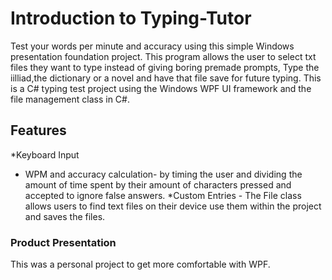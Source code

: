 
# Introduction to Typing-Tutor
  Test your words per minute and accuracy using this simple Windows presentation foundation project. This program allows the user to select txt files they want to type instead of giving boring premade prompts, Type the iilliad,the dictionary or a novel and have that file save for future typing. This is a C# typing test project using the Windows WPF UI framework and the file management class in C#. 

##  Features
  *Keyboard Input
  * WPM and accuracy calculation- by timing the user and dividing the amount of time spent by their amount of 
     characters pressed and accepted to ignore false answers.
  *Custom Entries - The File class allows users to find text files on their device use them within the project and saves the files.

###  Product Presentation

This was a personal project to get more comfortable with WPF.

